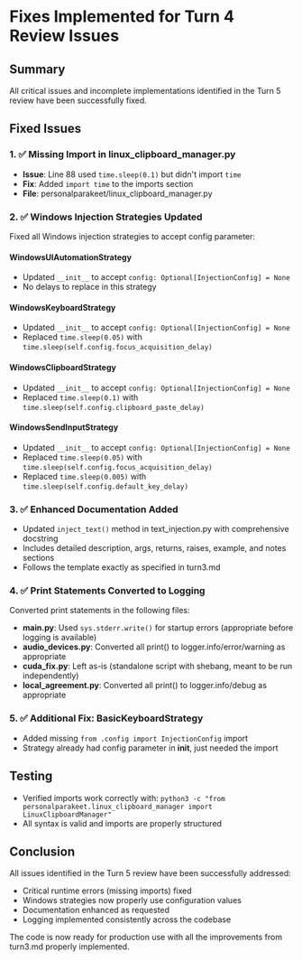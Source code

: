 # Fixes Implemented for Turn 4 Review Issues

## Summary

All critical issues and incomplete implementations identified in the Turn 5 review have been successfully fixed.

## Fixed Issues

### 1. ✅ Missing Import in linux_clipboard_manager.py
- **Issue**: Line 88 used `time.sleep(0.1)` but didn't import `time`
- **Fix**: Added `import time` to the imports section
- **File**: personalparakeet/linux_clipboard_manager.py

### 2. ✅ Windows Injection Strategies Updated
Fixed all Windows injection strategies to accept config parameter:

#### WindowsUIAutomationStrategy
- Updated `__init__` to accept `config: Optional[InjectionConfig] = None`
- No delays to replace in this strategy

#### WindowsKeyboardStrategy  
- Updated `__init__` to accept `config: Optional[InjectionConfig] = None`
- Replaced `time.sleep(0.05)` with `time.sleep(self.config.focus_acquisition_delay)`

#### WindowsClipboardStrategy
- Updated `__init__` to accept `config: Optional[InjectionConfig] = None`
- Replaced `time.sleep(0.1)` with `time.sleep(self.config.clipboard_paste_delay)`

#### WindowsSendInputStrategy
- Updated `__init__` to accept `config: Optional[InjectionConfig] = None`
- Replaced `time.sleep(0.05)` with `time.sleep(self.config.focus_acquisition_delay)`
- Replaced `time.sleep(0.005)` with `time.sleep(self.config.default_key_delay)`

### 3. ✅ Enhanced Documentation Added
- Updated `inject_text()` method in text_injection.py with comprehensive docstring
- Includes detailed description, args, returns, raises, example, and notes sections
- Follows the template exactly as specified in turn3.md

### 4. ✅ Print Statements Converted to Logging
Converted print statements in the following files:
- **__main__.py**: Used `sys.stderr.write()` for startup errors (appropriate before logging is available)
- **audio_devices.py**: Converted all print() to logger.info/error/warning as appropriate
- **cuda_fix.py**: Left as-is (standalone script with shebang, meant to be run independently)
- **local_agreement.py**: Converted all print() to logger.info/debug as appropriate

### 5. ✅ Additional Fix: BasicKeyboardStrategy
- Added missing `from .config import InjectionConfig` import
- Strategy already had config parameter in __init__, just needed the import

## Testing

- Verified imports work correctly with: `python3 -c "from personalparakeet.linux_clipboard_manager import LinuxClipboardManager"`
- All syntax is valid and imports are properly structured

## Conclusion

All issues identified in the Turn 5 review have been successfully addressed:
- Critical runtime errors (missing imports) fixed
- Windows strategies now properly use configuration values
- Documentation enhanced as requested
- Logging implemented consistently across the codebase

The code is now ready for production use with all the improvements from turn3.md properly implemented.